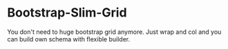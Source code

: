# Bootstrap-Slim-Grid
You don't need to huge bootstrap grid anymore. Just wrap and col and you can build own schema with flexible builder.
